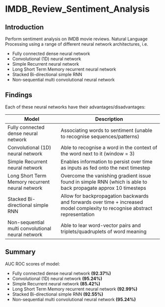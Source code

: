 # IMDB_Review_Sentiment_Analysis
## Introduction
Perform sentiment analysis on IMDB movie reviews.
Natural Language Processing using a range of different neural network architectures, i.e.
- Fully connected dense neural network
- Convolutional (1D) neural network
- Simple Recurrent neural network
- Long Short Term Memory recurrent neural network
- Stacked Bi-directional simple RNN
- Non-sequential multi convolutional neural network

## Findings
Each of these neural networks have their advantages/disadvantages:

| Model | Description |
| ----------- | ----------- |
| Fully connected dense neural network | Associating words to sentiment (unable to recognise sequences/patterns) |
| Convolutional (1D) neural network | Able to recognise a word in the context of the word next to it (window = 3) |
| Simple Recurrent neural network | Enables information to persist over time as inputs as fed onto the next timestep |
| Long Short Term Memory recurrent neural network | Overcome the vanishing gradient issue found in simple RNN (which is able to back propagate approx 10 timesteps|
| Stacked Bi-directional simple RNN | Allow for backpropagation backwards and forwards over time + increased model complexity to recognise abstract representation|
| Non-sequential multi convolutional neural network | Able to lear word-vector pairs and triplets/quadruplets of word meaning |



## Summary
AUC ROC scores of model:
- Fully connected dense neural network **(92.37%)**
- Convolutional (1D) neural network **(95.24%)**
- Simple Recurrent neural network **(85.42%)**
- Long Short Term Memory recurrent neural network **(92.99%)**
- Stacked Bi-directional simple RNN **(92.55%)**
- Non-sequential multi convolutional neural network **(95.24%)**

